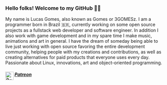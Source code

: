 ### Hello folks! Welcome to my GitHub 🙂👋

My name is Lucas Gomes, also known as Gomes or 3GOMESz. I am a programmer born in Brazil 🇧🇷, currently working on some open source projects as a fullstack web developer and software engineer. In addition I also work with game development and in my spare time I make music, animations and art in general. I have the dream of someday being able to live just working with open source favoring the entire development community, helping people with my creations and contributions, as well as creating alternatives for paid products that everyone uses every day. Passionate about Linux, innovations, art and object-oriented programming.

<a href='https://patreon.com/3GOMESz'><h5>Patreon <img align="left" width="26" height="26" alt='Patreon' src="https://vignette.wikia.nocookie.net/logopedia/images/1/12/Patreon_icon.svg/revision/latest/top-crop/width/220/height/220?cb=20170227134906"></h5></a>
